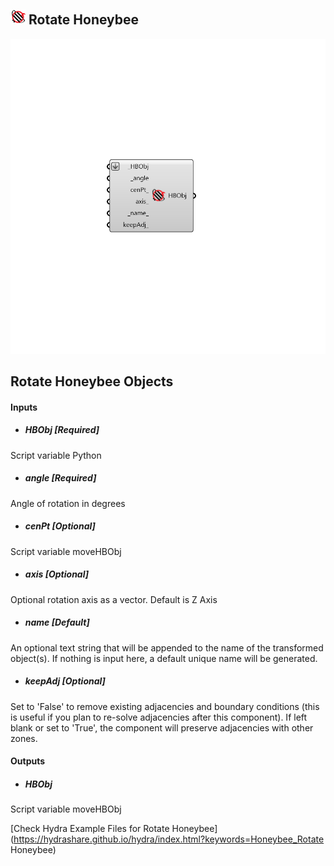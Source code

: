 ## ![](../../images/icons/Rotate_Honeybee.png) Rotate Honeybee

![](../../images/components/Rotate_Honeybee.png)

Rotate Honeybee Objects
 -
 

#### Inputs
* ##### HBObj [Required]
Script variable Python
* ##### angle [Required]
Angle of rotation in degrees
* ##### cenPt [Optional]
Script variable moveHBObj
* ##### axis [Optional]
Optional rotation axis as a vector. Default is Z Axis
* ##### name [Default]
An optional text string that will be appended to the name of the transformed object(s).  If nothing is input here, a default unique name will be generated.
* ##### keepAdj [Optional]
Set to 'False' to remove existing adjacencies and boundary conditions (this is useful if you plan to re-solve adjacencies after this component). If left blank or set to 'True', the component will preserve adjacencies with other zones.

#### Outputs
* ##### HBObj
Script variable moveHBObj


[Check Hydra Example Files for Rotate Honeybee](https://hydrashare.github.io/hydra/index.html?keywords=Honeybee_Rotate Honeybee)